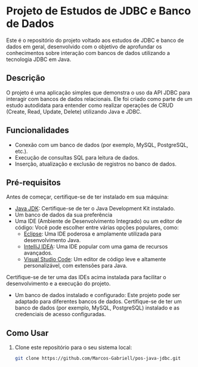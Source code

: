 # Projeto de Estudos de JDBC e Banco de Dados

Este é o repositório do projeto voltado aos estudos de JDBC e banco de dados em geral, desenvolvido com o objetivo de aprofundar os conhecimentos sobre interação com bancos de dados utilizando a tecnologia JDBC em Java.

## Descrição

O projeto é uma aplicação simples que demonstra o uso da API JDBC para interagir com bancos de dados relacionais. Ele foi criado como parte de um estudo autodidata para entender como realizar operações de CRUD (Create, Read, Update, Delete) utilizando Java e JDBC.

## Funcionalidades

- Conexão com um banco de dados (por exemplo, MySQL, PostgreSQL, etc.).
- Execução de consultas SQL para leitura de dados.
- Inserção, atualização e exclusão de registros no banco de dados.

## Pré-requisitos

Antes de começar, certifique-se de ter instalado em sua máquina:

- [Java JDK](https://www.oracle.com/java/technologies/javase-downloads.html): Certifique-se de ter o Java Development Kit instalado.
- Um banco de dados da sua preferência
- Uma IDE (Ambiente de Desenvolvimento Integrado) ou um editor de código: Você pode escolher entre várias opções populares, como:
  - [Eclipse](https://www.eclipse.org/downloads/): Uma IDE poderosa e amplamente utilizada para desenvolvimento Java.
  - [IntelliJ IDEA](https://www.jetbrains.com/idea/download/): Uma IDE popular com uma gama de recursos avançados.
  - [Visual Studio Code](https://code.visualstudio.com/download): Um editor de código leve e altamente personalizável, com extensões para Java.
 
  

Certifique-se de ter uma das IDEs acima instalada para facilitar o desenvolvimento e a execução do projeto.

- Um banco de dados instalado e configurado: Este projeto pode ser adaptado para diferentes bancos de dados. Certifique-se de ter um banco de dados (por exemplo, MySQL, PostgreSQL) instalado e as credenciais de acesso configuradas.

## Como Usar

1. Clone este repositório para o seu sistema local:
   ```sh
   git clone https://github.com/Marcos-Gabriell/pos-java-jdbc.git
